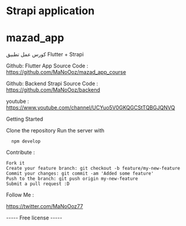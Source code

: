 # Strapi application

# mazad_app
كورس عمل تطبيق Flutter + Strapi

Github: Flutter App Source Code :
  https://github.com/MaNoOoz/mazad_app_course
  
Github: Backend Strapi Source Code :
  https://github.com/MaNoOoz/backend


youtube : https://www.youtube.com/channel/UCYuo5V0GKQGCStTQBGJQNVQ


Getting Started

Clone the repository 
   Run the server with 
   
      npm develop 
      

Contribute : 

    Fork it
    Create your feature branch: git checkout -b feature/my-new-feature
    Commit your changes: git commit -am 'Added some feature'
    Push to the branch: git push origin my-new-feature
    Submit a pull request :D

Follow Me : 

https://twitter.com/MaNoOoz77

----- Free license -----
